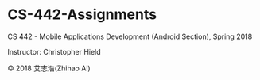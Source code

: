 # CS-442-Assignments

CS 442 - Mobile Applications Development (Android Section), Spring 2018

Instructor: Christopher Hield

&copy; 2018 艾志浩(Zhihao Ai)
